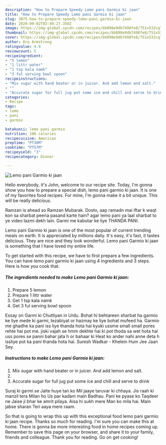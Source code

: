 ```yaml
---
description: "How to Prepare Speedy Lemo pani Garmio ki jaan"
title: "How to Prepare Speedy Lemo pani Garmio ki jaan"
slug: 3075-how-to-prepare-speedy-lemo-pani-garmio-ki-jaan
date: 2020-09-02T03:49:27.350Z
image: https://img-global.cpcdn.com/recipes/bb098e9db7498fe8/751x532cq70/lemo-pani-garmio-ki-jaan-recipe-main-photo.jpg
thumbnail: https://img-global.cpcdn.com/recipes/bb098e9db7498fe8/751x532cq70/lemo-pani-garmio-ki-jaan-recipe-main-photo.jpg
cover: https://img-global.cpcdn.com/recipes/bb098e9db7498fe8/751x532cq70/lemo-pani-garmio-ki-jaan-recipe-main-photo.jpg
author: Ora Armstrong
ratingvalue: 4.9
reviewcount: 5
recipeingredient:
- "5 lemon"
- "1 littr water"
- "1 tsp kala namk"
- "3 ful serving bowl spoon"
recipeinstructions:
- "Mix sugar with hand beater or in juicer. And add lemon and salt."
- ""
- "Accurate sugar for full jug put some ice and chill and serve to drink"
categories:
- Recipe
tags:
- lemo
- pani
- garmio

katakunci: lemo pani garmio 
nutrition: 108 calories
recipecuisine: American
preptime: "PT30M"
cooktime: "PT57M"
recipeyield: "3"
recipecategory: Dinner

---
```



![Lemo pani Garmio ki jaan](https://img-global.cpcdn.com/recipes/bb098e9db7498fe8/751x532cq70/lemo-pani-garmio-ki-jaan-recipe-main-photo.jpg)

Hello everybody, it's John, welcome to our recipe site. Today, I'm gonna show you how to prepare a special dish, lemo pani garmio ki jaan. It is one of my favorites food recipes. For mine, I'm gonna make it a bit unique. This will be really delicious.

Ramzan is ahead so Ramzan Mubarak. Dosto, aap ramadn mai iftar k waqt kon sa sharbat peena pasand karte hain? agar lemo pani ya laal sharbat to ye video lazmi dekh lain. Garmi me kabutar ke liye THANDA PANI.

Lemo pani Garmio ki jaan is one of the most popular of current trending meals on earth. It is appreciated by millions daily. It's easy, it's fast, it tastes delicious. They are nice and they look wonderful. Lemo pani Garmio ki jaan is something that I have loved my entire life.


To get started with this recipe, we have to first prepare a few ingredients. You can have lemo pani garmio ki jaan using 4 ingredients and 3 steps. Here is how you cook that.

<!--inarticleads1-->

##### The ingredients needed to make Lemo pani Garmio ki jaan:

1. Prepare 5 lemon
1. Prepare 1 littr water
1. Get 1 tsp kala namk
1. Get 3 ful serving bowl spoon


Essay on Garmi ki Chuttiyan in Urdu. Bohat hi behtareen sharbat ha garmio ke liye mede ki garmi, tezabiyat or hazmay ke liye bohat mufeed ha. Garmio me ghadhe ka pani iss liye thanda hota hai kyuki ussme small small pores rehte hai pot me. jiski vajah se hmm dekhte hai ki pot thoda sa wet hota hai uss pores se panni bahar jata h or bahaar ki Heat ko ander nahi anne deta h issliye pot ka pani thanda hota hai. Suresh Wadkar - Khelein Hum Jee Jaan Sey. 

<!--inarticleads2-->

##### Instructions to make Lemo pani Garmio ki jaan:

1. Mix sugar with hand beater or in juicer. And add lemon and salt.
1. 
1. Accurate sugar for full jug put some ice and chill and serve to drink


Suraj ki garmi se Jalte huye tan ko Mil jaaye taruvar ki chhaya. Jis raah ki manzil tera Milan ho Us par kadam main Badhau. Pani ke pyase ko Taqdeer ne Jaise ji bhar ke amrit pilaya. Aisa hi sukh mere Man ko mila hai. Main jabse sharan Teri aaya mere raam. 

So that is going to wrap this up with this exceptional food lemo pani garmio ki jaan recipe. Thanks so much for reading. I'm sure you can make this at home. There is gonna be more interesting food in home recipes coming up. Remember to save this page on your browser, and share it to your family, friends and colleague. Thank you for reading. Go on get cooking!
